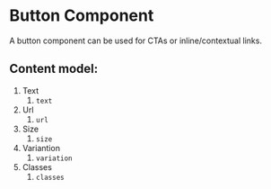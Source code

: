 # Button Component

A button component can be used for CTAs or inline/contextual links.

## Content model:

1. Text
   1. `text`
2. Url
   1. `url`
3. Size
   1. `size`
4. Variantion
   1. `variation`
5. Classes
   1. `classes`